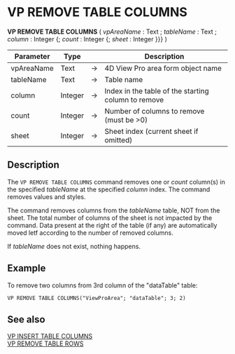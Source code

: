 # VP REMOVE TABLE COLUMNS



<!-- REF #_method_.VP REMOVE TABLE COLUMNS.Syntax -->
**VP REMOVE TABLE COLUMNS** ( *vpAreaName* : Text ; *tableName* : Text ; *column* : Integer {; *count* : Integer {; *sheet* : Integer }}} )<!-- END REF -->

<!-- REF #_method_.VP REMOVE TABLE COLUMNS.Params -->

|Parameter|Type||Description|
|---|---|---|---|
|vpAreaName |Text|->|4D View Pro area form object name|
|tableName|Text|->|Table name|
|column|Integer|->|Index in the table of the starting column to remove|
|count|Integer|->|Number of columns to remove (must be >0) |
|sheet   |Integer|->|Sheet index (current sheet if omitted)|<!-- END REF -->

## Description

The `VP REMOVE TABLE COLUMNS` command <!-- REF #_method_.VP REMOVE TABLE COLUMNS.Summary -->removes one or *count* column(s) in the specified *tableName* at the specified *column* index<!-- END REF -->. The command removes values and styles.

The command removes columns from the *tableName* table, NOT from the sheet. The total number of columns of the sheet is not impacted by the command. Data present at the right of the table (if any) are automatically moved letf according to the number of removed columns.

If *tableName* does not exist, nothing happens.



## Example

To remove two columns from 3rd column of the "dataTable" table:

```4d
VP REMOVE TABLE COLUMNS("ViewProArea"; "dataTable"; 3; 2)
```

## See also

[VP INSERT TABLE COLUMNS](VP%20INSERT%20TABLE%20COLUMNS.md)<br/>
[VP REMOVE TABLE ROWS](VP%20REMOVE%20TABLE%20ROWS.md)